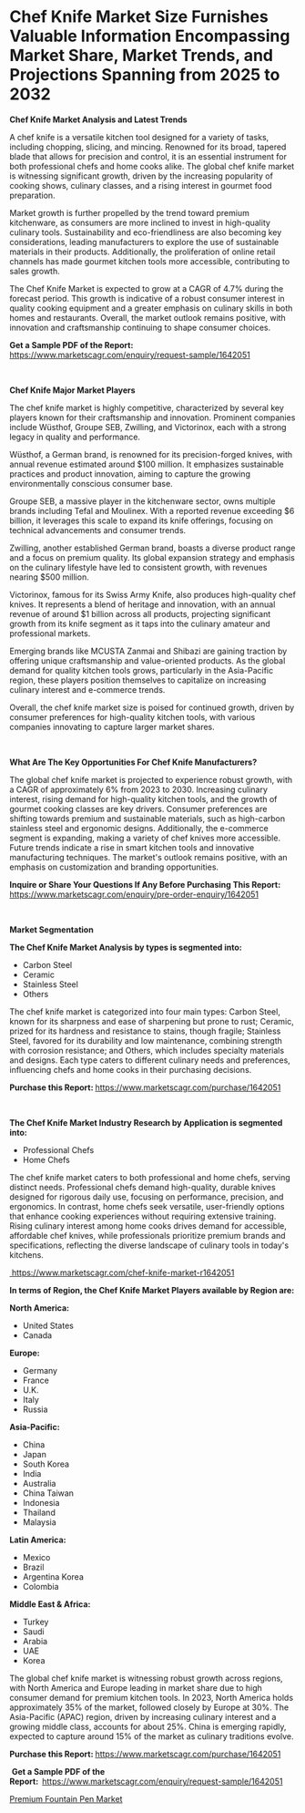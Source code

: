 <p><h1>Chef Knife Market Size Furnishes Valuable Information Encompassing Market Share, Market Trends, and Projections Spanning from 2025 to 2032</h1></p><p><strong>Chef Knife Market Analysis and Latest Trends</strong></p>
<p><p>A chef knife is a versatile kitchen tool designed for a variety of tasks, including chopping, slicing, and mincing. Renowned for its broad, tapered blade that allows for precision and control, it is an essential instrument for both professional chefs and home cooks alike. The global chef knife market is witnessing significant growth, driven by the increasing popularity of cooking shows, culinary classes, and a rising interest in gourmet food preparation.</p><p>Market growth is further propelled by the trend toward premium kitchenware, as consumers are more inclined to invest in high-quality culinary tools. Sustainability and eco-friendliness are also becoming key considerations, leading manufacturers to explore the use of sustainable materials in their products. Additionally, the proliferation of online retail channels has made gourmet kitchen tools more accessible, contributing to sales growth. </p><p>The Chef Knife Market is expected to grow at a CAGR of 4.7% during the forecast period. This growth is indicative of a robust consumer interest in quality cooking equipment and a greater emphasis on culinary skills in both homes and restaurants. Overall, the market outlook remains positive, with innovation and craftsmanship continuing to shape consumer choices.</p></p>
<p><strong>Get a Sample PDF of the Report:&nbsp;</strong> <a href="https://www.marketscagr.com/enquiry/request-sample/1642051?utm_campaign=3277&utm_medium=2&utm_source=Github&utm_content=ia&utm_term=05042025&utm_id=chef-knife">https://www.marketscagr.com/enquiry/request-sample/1642051</a></p>
<p>&nbsp;</p>
<p><strong>Chef Knife Major Market Players</strong></p>
<p><p>The chef knife market is highly competitive, characterized by several key players known for their craftsmanship and innovation. Prominent companies include Wüsthof, Groupe SEB, Zwilling, and Victorinox, each with a strong legacy in quality and performance.</p><p>Wüsthof, a German brand, is renowned for its precision-forged knives, with annual revenue estimated around $100 million. It emphasizes sustainable practices and product innovation, aiming to capture the growing environmentally conscious consumer base. </p><p>Groupe SEB, a massive player in the kitchenware sector, owns multiple brands including Tefal and Moulinex. With a reported revenue exceeding $6 billion, it leverages this scale to expand its knife offerings, focusing on technical advancements and consumer trends.</p><p>Zwilling, another established German brand, boasts a diverse product range and a focus on premium quality. Its global expansion strategy and emphasis on the culinary lifestyle have led to consistent growth, with revenues nearing $500 million. </p><p>Victorinox, famous for its Swiss Army Knife, also produces high-quality chef knives. It represents a blend of heritage and innovation, with an annual revenue of around $1 billion across all products, projecting significant growth from its knife segment as it taps into the culinary amateur and professional markets.</p><p>Emerging brands like MCUSTA Zanmai and Shibazi are gaining traction by offering unique craftsmanship and value-oriented products. As the global demand for quality kitchen tools grows, particularly in the Asia-Pacific region, these players position themselves to capitalize on increasing culinary interest and e-commerce trends.</p><p>Overall, the chef knife market size is poised for continued growth, driven by consumer preferences for high-quality kitchen tools, with various companies innovating to capture larger market shares.</p></p>
<p>&nbsp;</p>
<p><strong>What Are The Key Opportunities For Chef Knife Manufacturers?</strong></p>
<p><p>The global chef knife market is projected to experience robust growth, with a CAGR of approximately 6% from 2023 to 2030. Increasing culinary interest, rising demand for high-quality kitchen tools, and the growth of gourmet cooking classes are key drivers. Consumer preferences are shifting towards premium and sustainable materials, such as high-carbon stainless steel and ergonomic designs. Additionally, the e-commerce segment is expanding, making a variety of chef knives more accessible. Future trends indicate a rise in smart kitchen tools and innovative manufacturing techniques. The market's outlook remains positive, with an emphasis on customization and branding opportunities.</p></p>
<p><strong>Inquire or Share Your Questions If Any Before Purchasing This Report:</strong> <a href="https://www.marketscagr.com/enquiry/pre-order-enquiry/1642051?utm_campaign=3277&utm_medium=2&utm_source=Github&utm_content=ia&utm_term=05042025&utm_id=chef-knife">https://www.marketscagr.com/enquiry/pre-order-enquiry/1642051</a></p>
<p>&nbsp;</p>
<p><strong>Market Segmentation</strong></p>
<p><strong>The Chef Knife Market Analysis by types is segmented into:</strong></p>
<p><ul><li>Carbon Steel</li><li>Ceramic</li><li>Stainless Steel</li><li>Others</li></ul></p>
<p><p>The chef knife market is categorized into four main types: Carbon Steel, known for its sharpness and ease of sharpening but prone to rust; Ceramic, prized for its hardness and resistance to stains, though fragile; Stainless Steel, favored for its durability and low maintenance, combining strength with corrosion resistance; and Others, which includes specialty materials and designs. Each type caters to different culinary needs and preferences, influencing chefs and home cooks in their purchasing decisions.</p></p>
<p><strong>Purchase this Report:&nbsp;</strong><a href="https://www.marketscagr.com/purchase/1642051?utm_campaign=3277&utm_medium=2&utm_source=Github&utm_content=ia&utm_term=05042025&utm_id=chef-knife">https://www.marketscagr.com/purchase/1642051</a></p>
<p>&nbsp;</p>
<p><strong>The Chef Knife Market Industry Research by Application is segmented into:</strong></p>
<p><ul><li>Professional Chefs</li><li>Home Chefs</li></ul></p>
<p><p>The chef knife market caters to both professional and home chefs, serving distinct needs. Professional chefs demand high-quality, durable knives designed for rigorous daily use, focusing on performance, precision, and ergonomics. In contrast, home chefs seek versatile, user-friendly options that enhance cooking experiences without requiring extensive training. Rising culinary interest among home cooks drives demand for accessible, affordable chef knives, while professionals prioritize premium brands and specifications, reflecting the diverse landscape of culinary tools in today's kitchens.</p></p>
<p><a href="https://www.marketscagr.com/chef-knife-market-r1642051?utm_campaign=3277&utm_medium=2&utm_source=Github&utm_content=ia&utm_term=05042025&utm_id=chef-knife">&nbsp;https://www.marketscagr.com/chef-knife-market-r1642051</a></p>
<p><strong>In terms of Region, the Chef Knife Market Players available by Region are:</strong></p>
<p>
    <p> <strong> North America: </strong>
        <ul>
            <li>United States</li>
            <li>Canada</li>
        </ul>
        </p> 
    <p> <strong> Europe: </strong>
        <ul>
            <li>Germany</li>
            <li>France</li>
            <li>U.K.</li>
            <li>Italy</li>
            <li>Russia</li>
        </ul>
        </p> 
    <p> <strong> Asia-Pacific: </strong>
        <ul>
            <li>China</li>
            <li>Japan</li>
            <li>South Korea</li>
            <li>India</li>
            <li>Australia</li>
            <li>China Taiwan</li>
            <li>Indonesia</li>
            <li>Thailand</li>
            <li>Malaysia</li>
        </ul>
        </p> 
    <p> <strong> Latin America: </strong>
        <ul>
            <li>Mexico</li>
            <li>Brazil</li>
            <li>Argentina Korea</li>
            <li>Colombia</li>
        </ul>
        </p> 
    <p> <strong> Middle East & Africa: </strong>
        <ul>
            <li>Turkey</li>
            <li>Saudi</li>
            <li>Arabia</li>
            <li>UAE</li>
            <li>Korea</li>
        </ul>
    </p>
    </p>
<p><p>The global chef knife market is witnessing robust growth across regions, with North America and Europe leading in market share due to high consumer demand for premium kitchen tools. In 2023, North America holds approximately 35% of the market, followed closely by Europe at 30%. The Asia-Pacific (APAC) region, driven by increasing culinary interest and a growing middle class, accounts for about 25%. China is emerging rapidly, expected to capture around 15% of the market as culinary traditions evolve.</p></p>
<p><strong>Purchase this Report: </strong><a href="https://www.marketscagr.com/purchase/1642051?utm_campaign=3277&utm_medium=2&utm_source=Github&utm_content=ia&utm_term=05042025&utm_id=chef-knife">https://www.marketscagr.com/purchase/1642051</a></p>
<p>&nbsp;<strong>Get a Sample PDF of the Report:&nbsp;&nbsp;</strong><a href="https://www.marketscagr.com/enquiry/request-sample/1642051?utm_campaign=3277&utm_medium=2&utm_source=Github&utm_content=ia&utm_term=05042025&utm_id=chef-knife">https://www.marketscagr.com/enquiry/request-sample/1642051</a></p>
<p><strong></strong></p>
<p><p><a href="https://github.com/ziwersekos/Market-Research-Report-List-1/blob/main/premium-fountain-pen-market.md?utm_campaign=3277&utm_medium=2&utm_source=Github&utm_content=ia&utm_term=05042025&utm_id=chef-knife">Premium Fountain Pen Market</a></p></p>